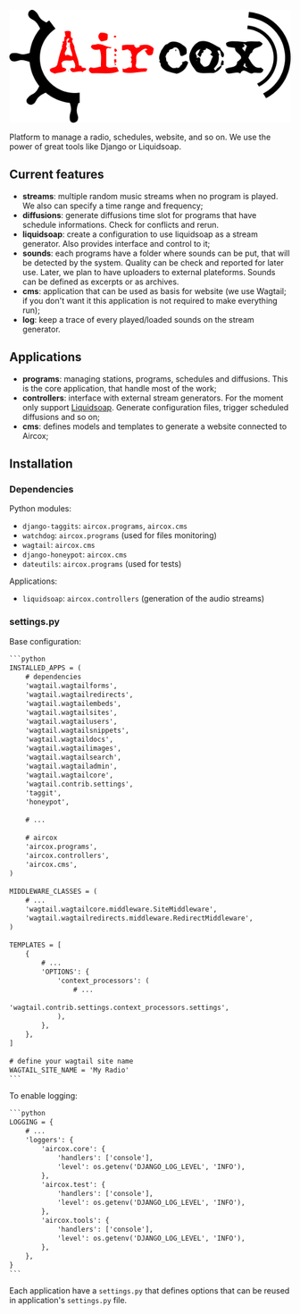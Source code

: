 ![](/data/logo.png)

Platform to manage a radio, schedules, website, and so on. We use the power of great tools like Django or Liquidsoap.

## Current features
* **streams**: multiple random music streams when no program is played. We also can specify a time range and frequency;
* **diffusions**: generate diffusions time slot for programs that have schedule informations. Check for conflicts and rerun.
* **liquidsoap**: create a configuration to use liquidsoap as a stream generator. Also provides interface and control to it;
* **sounds**: each programs have a folder where sounds can be put, that will be detected by the system. Quality can be check and reported for later use. Later, we plan to have uploaders to external plateforms. Sounds can be defined as excerpts or as archives.
* **cms**: application that can be used as basis for website (we use Wagtail; if you don't want it this application is not required to make everything run);
* **log**: keep a trace of every played/loaded sounds on the stream generator.

## Applications
* **programs**: managing stations, programs, schedules and diffusions. This is the core application, that handle most of the work;
* **controllers**: interface with external stream generators. For the moment only support [Liquidsoap](http://liquidsoap.fm/). Generate configuration files, trigger scheduled diffusions and so on;
* **cms**: defines models and templates to generate a website connected to Aircox;

## Installation
### Dependencies
Python modules:
* `django-taggits`: `aircox.programs`, `aircox.cms`
* `watchdog`: `aircox.programs` (used for files monitoring)
* `wagtail`: `aircox.cms`
* `django-honeypot`: `aircox.cms`
* `dateutils`: `aircox.programs` (used for tests)

Applications:
* `liquidsoap`: `aircox.controllers` (generation of the audio streams)

### settings.py
Base configuration:

    ```python
    INSTALLED_APPS = (
        # dependencies
        'wagtail.wagtailforms',
        'wagtail.wagtailredirects',
        'wagtail.wagtailembeds',
        'wagtail.wagtailsites',
        'wagtail.wagtailusers',
        'wagtail.wagtailsnippets',
        'wagtail.wagtaildocs',
        'wagtail.wagtailimages',
        'wagtail.wagtailsearch',
        'wagtail.wagtailadmin',
        'wagtail.wagtailcore',
        'wagtail.contrib.settings',
        'taggit',
        'honeypot',

        # ...

        # aircox
        'aircox.programs',
        'aircox.controllers',
        'aircox.cms',
    )

    MIDDLEWARE_CLASSES = (
        # ...
        'wagtail.wagtailcore.middleware.SiteMiddleware',
        'wagtail.wagtailredirects.middleware.RedirectMiddleware',
    )

    TEMPLATES = [
        {
            # ...
            'OPTIONS': {
                'context_processors': (
                    # ...
                    'wagtail.contrib.settings.context_processors.settings',
                ),
            },
        },
    ]

    # define your wagtail site name
    WAGTAIL_SITE_NAME = 'My Radio'
    ```

To enable logging:

    ```python
    LOGGING = {
        # ...
        'loggers': {
            'aircox.core': {
                'handlers': ['console'],
                'level': os.getenv('DJANGO_LOG_LEVEL', 'INFO'),
            },
            'aircox.test': {
                'handlers': ['console'],
                'level': os.getenv('DJANGO_LOG_LEVEL', 'INFO'),
            },
            'aircox.tools': {
                'handlers': ['console'],
                'level': os.getenv('DJANGO_LOG_LEVEL', 'INFO'),
            },
        },
    }
    ```

Each application have a `settings.py` that defines options that can be reused in application's `settings.py` file.



